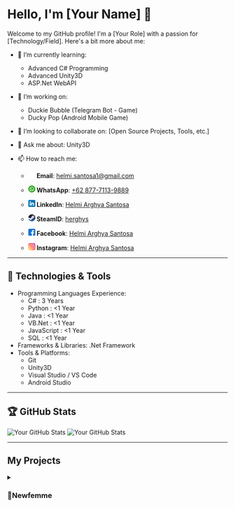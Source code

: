 # Hello, I'm [Your Name] 👋

Welcome to my GitHub profile! I'm a [Your Role] with a passion for [Technology/Field]. Here's a bit more about me:

- 🌱 I’m currently learning: 
  - Advanced C# Programming
  - Advanced Unity3D
  - ASP.Net WebAPI
  
- 🔭 I’m working on:
  - Duckie Bubble (Telegram Bot - Game)
  - Ducky Pop (Android Mobile Game)
  
- 👯 I’m looking to collaborate on: [Open Source Projects, Tools, etc.]
- 💬 Ask me about: Unity3D
- 📫 How to reach me: 
  - **![Email](/assets/icons/email.png) Email**: [helmi.santosa1@gmail.com](mailto:helmi.santosa1@gmail.com)

  - **![Phone](/assets/icons/whatsapp.png) WhatsApp**: 
  [+62 877-7113-9889](https://wa.me/+6287771139889)

  - **![LinkedIn](/assets/icons/linkedin.png) LinkedIn**: 
  [Helmi Arghya Santosa](https://www.linkedin.com/in/herghys)

  - **![Steam](/assets/icons/steam.png) SteamID**: [herghys](https://steamcommunity.com/id/herghys)

  - **![Facebook](/assets/icons/facebook.png) Facebook**: [Helmi Arghya Santosa](https://www.facebook.com/herghys)

  - **![Instagram](/assets/icons/instagram.png) Instagram**: [Helmi Arghya Santosa](https://www.instagram.com/herghys__)
  
---
## 🔧 Technologies & Tools

- Programming Languages Experience: 
  - C# : 3 Years
  - Python : <1 Year
  - Java : <1 Year
  - VB.Net : <1 Year
  - JavaScript : <1 Year
  - SQL : <1 Year
- Frameworks & Libraries: .Net Framework
- Tools & Platforms:
  - Git
  - Unity3D
  - Visual Studio / VS Code
  - Android Studio

---

## 🏆 GitHub Stats

![Your GitHub Stats](https://github-readme-stats.vercel.app/api?username=herghys&show_icons=true&theme=radical&include_all_commits=true&rank_icon=github)
![Your GitHub Stats](https://github-readme-stats.vercel.app/api/top-langs?username=herghys&theme=radical&layout=compact&langs_count=10)

---

## My Projects

<details>
<summary><h3>📂Newfemme</h3></summary>
<div style="margin: 0; padding: 0;">
<details>
  <summary style="font-size: 1.1em;" >Newfemme Apps</summary>
  <p>Detailed information about Project 1:</p>

  <div style="display: flex; gap: 10px;">
    <img src="https://via.placeholder.com/300x200.png?text=Project+1+-+Screenshot+1" alt="Project 1 Screenshot 1" style="width: 300px; height: 200px; border-radius: 8px;"/>
    <img src="https://via.placeholder.com/300x200.png?text=Project+1+-+Screenshot+2" alt="Project 1 Screenshot 2" style="width: 300px; height: 200px; border-radius: 8px;"/>
    <img src="https://via.placeholder.com/300x200.png?text=Project+1+-+Screenshot+3" alt="Project 1 Screenshot 3" style="width: 300px; height: 200px; border-radius: 8px;"/>
  </div>
  
  **Technologies used**: 
  - Unity3D
  - C#
  
  **Features**: 
  - Responsive design
  - User authentication
  - OAuth integration
  - Voice Recognition
  - Menstrual Tracker
  - Daily Water Tracker
  - Minigames
  
  **Challenges**: 
  - Implementing OAuth for social logins  
  - Implementing Voice Recongnition
  - Implementing Menstrual Tracker
  - Implementing Webview Implementation for Unity3D - Android Build
  - Implementing REST API
  
  [Projects no longer on PlayStore](#)
</details>

<details>
  <summary style="font-size: 1.1em;">Happy D</summary>
  <p>Detailed information about Project 1:</p>

  <div style="display: flex; gap: 10px;">
    <img src="https://via.placeholder.com/300x200.png?text=Project+1+-+Screenshot+1" alt="Project 1 Screenshot 1" style="width: 300px; height: 200px; border-radius: 8px;"/>
    <img src="https://via.placeholder.com/300x200.png?text=Project+1+-+Screenshot+2" alt="Project 1 Screenshot 2" style="width: 300px; height: 200px; border-radius: 8px;"/>
    <img src="https://via.placeholder.com/300x200.png?text=Project+1+-+Screenshot+3" alt="Project 1 Screenshot 3" style="width: 300px; height: 200px; border-radius: 8px;"/>
  </div>
  
  **Technologies used**: 
  - Unity3D
  - C#
  
  **Features**: 
  - Responsive design
  - User authentication
  - OAuth integration
  - Voice Recognition
  - Menstrual Tracker
  - Daily Water Tracker
  - Minigames
  - Gamification to help diabetes patient
  - 3D Avatar (ReadyPlayerMe)
  
  **Challenges**: 
  - Implementing OAuth for social logins  
  - Implementing Voice Recongnition
  - Implementing Menstrual Tracker
  - Implementing Webview Implementation for Unity3D - Android Build
  - Implementing REST API
  - Implementing Gamification
  - Implementing ReadyPlayerMe SDK into Unity
  
  [Never Published](#)
</details>
</div>
---